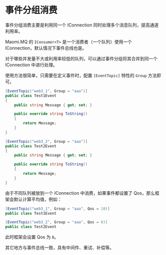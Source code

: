 # 事件分组消费

事件分组消费主要是利用同一个 IConnection 同时处理多个消息队列，提高通道利用率。

Maomi.MQ 的 `IConsumer<T>` 是一个消费者（一个队列）使用一个 IConnection，默认情况下事件总线也是。

对于哪些并发量不大或利用率较低的队列，可以通过事件分组将其合并到同一个 IConnection 中进行处理。



使用方法很简单，只需要在定义事件时，配置 `[EventTopic]` 特性的 `Group` 方法即可。

```csharp
[EventTopic("web3_1", Group = "aaa")]
public class Test1Event
{
    public string Message { get; set; }

    public override string ToString()
    {
        return Message;
    }
}

[EventTopic("web3_2", Group = "aaa")]
public class Test2Event
{
    public string Message { get; set; }

    public override string ToString()
    {
        return Message;
    }
}
```



由于不同队列被放到一个 IConnection 中消费，如果事件都设置了 Qos，那么框架会默认计算平均值，例如：

```csharp
[EventTopic("web3_1", Group = "aaa", Qos = 10)]
public class Test1Event

[EventTopic("web3_2", Group = "aaa", Qos = 6)]
public class Test2Event
```



此时框架会设置 Qos 为 `8`。

其它地方与事件总线一致，具有中间件、重试、补偿等。